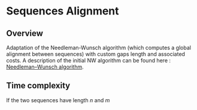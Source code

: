 # Sequences Alignment

## Overview 

Adaptation of the Needleman-Wunsch algorithm (which computes a global alignment between sequences) with custom gaps length and associated costs. A description of the initial NW algorithm can be found here : [Needleman–Wunsch algorithm](https://en.wikipedia.org/wiki/Needleman–Wunsch_algorithm). 


## Time complexity

If the two sequences have length $n$ and $m$
